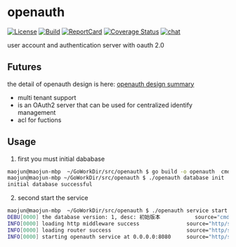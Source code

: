 # openauth

[![License][License-Image]][License-Url] [![Build][Build-Status-Image]][Build-Status-Url] [![ReportCard][ReportCard-Image]][ReportCard-Url] [![Coverage Status][Coverage-Image]][Coverage-Url] [![chat][Gitter-Image]][Gitter-Url]



user account and authentication server with oauth 2.0


## Futures
the detail of openauth design is here: [openauth design summary](./docs/design.md)
+ multi tenant support
+ is an OAuth2 server that can be used for centralized identify management
+ acl for fuctions

## Usage
1. first you must initial dababase
```bash
maojun@maojun-mbp  ~/GoWorkDir/src/openauth $ go build -o openauth  cmd/openauth/main.go
maojun@maojun-mbp ~/GoWorkDir/src/openauth $ ./openauth database init
initial database successful
```
2. second start the service
```bash
maojun@maojun-mbp  ~/GoWorkDir/src/openauth $ ./openauth service start
DEBU[0000] the database version: 1, desc: 初始版本           source="cmd/service.go:55"
INFO[0000] loading http middleware success               source="http/server.go:59"
INFO[0000] loading router success                        source="http/server.go:63"
INFO[0000] starting openauth service at 0.0.0.0:8080     source="http/server.go:75"
```



[License-Url]: https://opensource.org/licenses/Apache-2.0
[License-Image]: https://img.shields.io/badge/license-apache2-blue.svg 
[Build-Status-Url]:https://travis-ci.org/defineiot/openauth
[Build-Status-Image]:https://travis-ci.org/defineiot/openauth.svg?branch=master
[ReportCard-Url]:https://goreportcard.com/report/github.com/defineiot/openauth
[ReportCard-Image]:https://goreportcard.com/badge/github.com/defineiot/openauth

[Coverage-Url]: https://coveralls.io/github/defineiot/openauth?branch=master
[Coverage-Image]: https://coveralls.io/repos/github/defineiot/openauth/badge.svg?branch=master
[Gitter-Url]: https://gitter.im/defineiot/Lobby
[Gitter-Image]: https://badges.gitter.im/Join_Chat.svg 